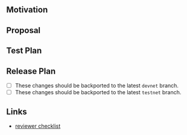 ## Motivation

<!--
Briefly describe the goal(s) of this PR.
-->

## Proposal

<!--
Summarize the proposed changes and how they address the goal(s) stated above.
-->

## Test Plan

<!--
Explain how you made sure that the changes are correct and that they perform as intended.

Please describe testing protocols (CI, manual tests, benchmarks, etc) in a way that others
can reproduce the results.
-->

## Release Plan

<!--
If this PR targets the `main` branch, indicate if your recommend the changes to be picked
in release branches.

Note that this generally only concerns hot fixes.
-->
- [ ] These changes should be backported to the latest `devnet` branch.
- [ ] These changes should be backported to the latest `testnet` branch.

## Links

<!--
Optional section for related PRs, related issues, and other references.

If needed, please create issues to track future improvements and link them here.
-->
- [reviewer checklist](https://github.com/linera-io/linera-protocol/blob/main/CONTRIBUTING.md#reviewer-checklist)
